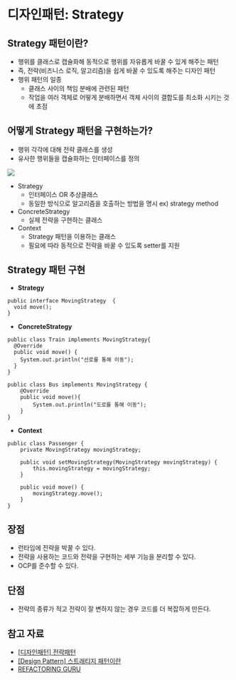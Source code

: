 # 디자인패턴: Strategy

## Strategy 패턴이란?
* 행위를 클래스로 캡슐화해 동적으로 행위를 자유롭게 바꿀 수 있게 해주는 패턴
* 즉, 전략(비즈니스 로직, 알고리즘)을 쉽게 바꿀 수 있도록 해주는 디자인 패턴
* 행위 패턴의 일종
    * 클래스 사이의 책임 분배에 관련된 패턴
    * 작업을 여러 객체로 어떻게 분배하면서 객체 사이의 결합도를 최소화 시키는 것에 초점


## 어떻게 Strategy 패턴을 구현하는가?
* 행위 각각에 대해 전략 클래스를 생성
* 유사한 행위들을 캡슐화하는 인터페이스를 정의

<img src="https://media.vlpt.us/images/yshjft/post/9a9068a9-95f7-417d-bead-78dd994c04e9/image.png">

* Strategy
    * 인터페이스 OR 추상클래스
    * 동일한 방식으로 알고리즘을 호출하는 방법을 명시 ex) strategy method
* ConcreteStrategy
    * 실제 전략을 구현하는 클래스
* Context
    * Strategy 패턴을 이용하는 클래스
    * 필요에 따라 동적으로 전략을 바꿀 수 있도록 setter를 지원

## Strategy 패턴 구현
* **Strategy**
```
public interface MovingStrategy  {
  void move();
}
```

* **ConcreteStrategy**
```
public class Train implements MovingStrategy{
  @Override
  public void move() {
    System.out.println("선로를 통해 이동");
  }
}

public class Bus implements MovingStrategy {
    @Override
    public void move(){
        System.out.println("도로를 통해 이동");
    }
}
```
* **Context**
```
public class Passenger {
    private MovingStrategy movingStrategy;
    
    public void setMovingStrategy(MovingStrategy movingStrategy) {
        this.movingStrategy = movingStrategy;
    }
    
    public void move() {
        movingStrategy.move();
    }
}
```

## 장점
* 런타임에 전략을 박꿀 수 있다.
* 전략을 사용하는 코드와 전략을 구현하는 세부 기능을 분리할 수 있다.
* OCP를 준수할 수 있다.

## 단점
* 전략의 종류가 적고 전략이 잘 변하지 않는 경우 코드를 더 복잡하게 만든다.

## 참고 자료
* [[디자인패턴] 전략패턴](https://victorydntmd.tistory.com/292)
* [[Design Pattern] 스트래티지 패턴이란](https://gmlwjd9405.github.io/2018/07/06/strategy-pattern.html)
* [REFACTORING GURU](https://refactoring.guru/design-patterns/strategy)
